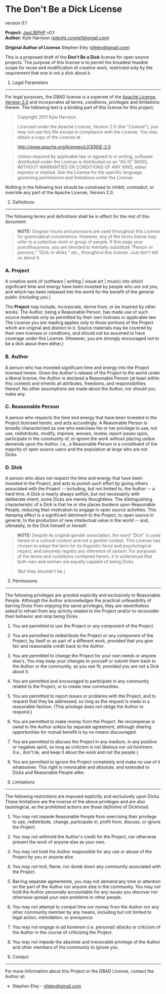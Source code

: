 The Don't Be a Dick License
===========================
_version 0.1_

**Project:** [JagLIBPHP](https://github.com/DJDarkViper/JagLIBPHP) v0.1  
**Author:** Kyle Harrison (<silenht.coyote1@gmail.com>)

**Original Author of License** Stephen Eley (<sfeley@gmail.com>)

This is a proposed draft of the **Don't Be a Dick** license for open source projects.  The purpose of this license is to permit the broadest feasible scope for reuse and modification of creative work, restricted only by the requirement that one is not a dick about it.

1. Legal Parameters
-------------------
For legal purposes, the DBAD license is a superset of the [Apache License, Version 2.0][1] and incorporates all terms, conditions, privileges and limitations therein.  The following text is a binding part of this license for this project:

> Copyright 2011 Kyle Harrison

> Licensed under the Apache License, Version 2.0 (the "License");
  you may not use this file except in compliance with the License.
  You may obtain a copy of the License at

>   <http://www.apache.org/licenses/LICENSE-2.0>

> Unless required by applicable law or agreed to in writing, software
  distributed under the License is distributed on an "AS IS" BASIS,
  WITHOUT WARRANTIES OR CONDITIONS OF ANY KIND, either express or implied.
  See the License for the specific language governing permissions and
  limitations under the License.
  
Nothing in the following text should be construed to inhibit, contradict, or override any part of the Apache License, Version 2.0.  

2. Definitions
--------------
The following terms and definitions shall be in effect for the rest of this document.

>  **NOTE:** Singular nouns and pronouns are used throughout this License for 
  grammatical convenience.  However, any of the terms below _may_ refer to a
  collective work or group of people.  If this pegs your punctiliousness, you
  are directed to mentally substitute "Person _or persons_," "Dick _or 
  dicks,_" etc., throughout this license.  Just don't tell us about it.

### A. Project

A creative work of (software | writing | visual art | music) into which significant time and energy have been invested by people who _are not you,_ and which has been released into the world for the benefit of the general public (_including you._)

The **Project** may include, incorporate, derive from, or be inspired by other works.  The Author, being a Reasonable Person, has made use of such source materials only as permitted by their own licenses or applicable law.  The License you are reading applies only to those portions of the Project which are original and distinct to it.  Source materials may be covered by their own licenses or conditions, and should not be assumed to have coverage under this License.  (However, you are strongly encouraged not to be a dick about them either.)

### B. Author

A person who has invested significant time and energy into the Project licensed herein.  Given the Author's release of the Project to the world under a liberal license, the Author is declared a Reasonable Person (at least within this context) and inherits all attributes, freedoms, and responsibilities thereof.  No other assumptions are made about the Author, nor should you make any.

### C. Reasonable Person

A person who respects the time and energy that have been invested in the Project licensed herein, and acts accordingly.  A Reasonable Person is broadly characterized as one who exercises his or her privilege to use, _not_ use, redistribute, modify, improve, worsen, review, report issues upon, participate in the community of, or ignore the work _without_ placing undue demands upon the Author.  I.e., a Reasonable Person is a constituent of the majority of open source users and the population at large who are not Dicks.

### D. Dick

A person who _does not_ respect the time and energy that have been invested in the Project, and acts to punish such effort by giving others associated with the Project -- including, but not limited to, the Author -- a hard time.  A Dick is nearly always selfish, but not necessarily with deliberate intent; some Dicks are merely thoughtless.  The distinguishing characteristic of a Dick is that he or she places burdens upon Reasonable People, reducing their motivation to engage in open source activities.  This damping effect is a significant detriment to the Project, to open source in general, to the production of new intellectual value in the world -- and, ultimately, to the Dick himself or herself.

>  **NOTE:** Despite its original gender association, the word "Dick" is used herein in a _cultural_ context and not a _genital_ context.  This License has chosen to adopt the term for its linguistic force and psychological impact, and sincerely regrets any inference of sexism.  For purposes of the terms and conditions contained herein, it is understood that both men and women are equally capable of being Dicks.  
  
>  (But they shouldn't be.)  
  
3. Permissions
--------------

The following privileges are granted explicitly and exclusively to Reasonable People.  Although the Author acknowledges the practical unfeasibility of barring Dicks from enjoying the same privileges, they are nevertheless asked to refrain from any activity related to the Project _and/or_ to reconsider their behavior and stop being Dicks.

1. You are permitted to use the Project or any component of the Project.

2. You are permitted to redistribute the Project or any component of the Project, by itself or as part of a different work, provided that you give fair and reasonable credit back to the Author.

3. You are permitted to change the Project for your own needs or anyone else's.  You may keep your changes to yourself or submit them back to the Author or the community, as you see fit, provided you are not a Dick about it.

4. You are permitted and encouraged to participate in any community related to the Project, or to create new communities.

5. You are permitted to report issues or problems with the Project, and to request that they be addressed, so long as the request is made in a reasonable fashion.  (This privilege does _not_ oblige the Author to respond.)

6. You are permitted to make money from the Project.  No recompense is owed to the Author unless by separate agreement, although sharing opportunities for mutual benefit is by no means discouraged.

7. You are permitted to discuss the Project in any medium, in any positive or negative spirit, so long as criticism is not libelous nor _ad hominem._  (I.e., don't lie, and keep it about the _work_ and not the _people._)

8. You are permitted to ignore the Project completely and make no use of it whatsoever.  This right is irrevocable and absolute, and extended to Dicks and Reasonable People alike.

4. Limitations
--------------

The following restrictions are imposed explicitly and exclusively upon Dicks.  These limitations are the inverse of the above privileges and are also tautological, as the prohibited actions are those _definitive_ of Dickhood.

1. You may not impede Reasonable People from exercising their privilege to use, redistribute, change, participate in, profit from, discuss, or ignore the Project.

2. You may not withhold the Author's credit for the Project, nor otherwise present the work of anyone else as your own.

3. You may not hold the Author responsible for any use or abuse of the Project by you or anyone else.

4. You may not troll, flame, nor dumb down any community associated with the Project.

5. Barring separate agreements, you may not _demand_ any time or attention on the part of the Author nor anyone else in the community.  You may not hold the Author personally accountable for any issues you discover nor otherwise spread your own problems to other people.

6. You may not attempt to _compel_ time nor money from the Author nor any other community member by any means, including but not limited to legal action, intimidation, or annoyance.  

7. You may not engage in _ad hominem_ (i.e. personal) attacks or criticism of the Author in the course of criticizing the Project.

8. You may not impede the absolute and irrevocable privilege of the Author and other members of the community to ignore you.  

5. Contact
----------
For more information about this Project or the DBAD License, contact the Author at:

* Stephen Eley - <sfeley@gmail.com>

[1]: http://apache.org/licenses/LICENSE-2.0